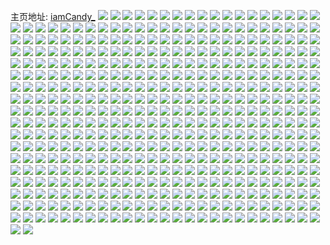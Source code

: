 主页地址: [iamCandy_](https://weibo.com/u/2647573542) 
![](https://wx4.sinaimg.cn/mw2000/9dcec426gy1g953445vn6j229y3197wk.jpg) 
![](https://wx4.sinaimg.cn/mw2000/9dcec426gy1g9533uxwxkj22c03407wj.jpg) 
![](https://wx4.sinaimg.cn/mw2000/9dcec426gy1g9534d6lgfj22c0340hdv.jpg) 
![](https://wx4.sinaimg.cn/mw2000/9dcec426gy1g9534q88fxj22c0340npd.jpg) 
![](https://wx4.sinaimg.cn/mw2000/9dcec426gy1g95ycv3ck7j22c03401ky.jpg) 
![](https://wx4.sinaimg.cn/mw2000/9dcec426gy1g95ycwtys6j22c0340u0x.jpg) 
![](https://wx4.sinaimg.cn/mw2000/9dcec426gy1g95ydeaqzxj22a732cx6p.jpg) 
![](https://wx4.sinaimg.cn/mw2000/9dcec426gy1g95yczbajej22c0340b2b.jpg) 
![](https://wx4.sinaimg.cn/mw2000/9dcec426gy1g95ycte9qhj22c03407wj.jpg) 
![](https://wx4.sinaimg.cn/mw2000/9dcec426gy1g95ydb0xzjj22c03404qs.jpg) 
![](https://wx4.sinaimg.cn/mw2000/9dcec426gy1g95ydguyzmj22c03407wj.jpg) 
![](https://wx4.sinaimg.cn/mw2000/9dcec426gy1g95ydk4xfjj22c03401l0.jpg) 
![](https://wx4.sinaimg.cn/mw2000/9dcec426gy1g8uf64l16sj21ji444e83.jpg) 
![](https://wx4.sinaimg.cn/mw2000/9dcec426gy1g8uf6be0x1j21ji444qv6.jpg) 
![](https://wx4.sinaimg.cn/mw2000/9dcec426gy1g8uf68uc8rj21ji4447wj.jpg) 
![](https://wx4.sinaimg.cn/mw2000/9dcec426gy1g8uf6d12r0j21jk43yx6p.jpg) 
![](https://wx4.sinaimg.cn/mw2000/9dcec426gy1g8uf66br24j221z3331ky.jpg) 
![](https://wx4.sinaimg.cn/mw2000/9dcec426gy1g8uf6fz6vij21ji444e83.jpg) 
![](https://wx4.sinaimg.cn/mw2000/9dcec426gy1g8ar3azm8sj21jk43yu0y.jpg) 
![](https://wx4.sinaimg.cn/mw2000/9dcec426gy1g8ar3e6tx0j21gc4d14qr.jpg) 
![](https://wx4.sinaimg.cn/mw2000/9dcec426gy1g8ar3fy4j7j21jj441hdu.jpg) 
![](https://wx4.sinaimg.cn/mw2000/9dcec426gy1g8ar3isg31j21ji444qv6.jpg) 
![](https://wx4.sinaimg.cn/mw2000/9dcec426gy1g8ar3krst0j21gc4d1hdu.jpg) 
![](https://wx4.sinaimg.cn/mw2000/9dcec426gy1g8ar3mhwhoj21ji4444qq.jpg) 
![](https://wx4.sinaimg.cn/mw2000/9dcec426gy1g8ar3ohek2j21ji4441ky.jpg) 
![](https://wx4.sinaimg.cn/mw2000/9dcec426gy1g8ar3vuer6j21994zqe84.jpg) 
![](https://wx4.sinaimg.cn/mw2000/9dcec426gy1g8ar3r98a9j21ji444e83.jpg) 
![](https://wx4.sinaimg.cn/mw2000/9dcec426ly1g7psmzup1ij22c0340u0z.jpg) 
![](https://wx4.sinaimg.cn/mw2000/9dcec426ly1g7psn3ljkcj23402c01kz.jpg) 
![](https://wx4.sinaimg.cn/mw2000/9dcec426ly1g7psn7o67ij22c0340e83.jpg) 
![](https://wx4.sinaimg.cn/mw2000/9dcec426ly1g7pwrool6jj22c0340hdv.jpg) 
![](https://wx4.sinaimg.cn/mw2000/9dcec426ly1g7psmwkac4j232t2b4x6r.jpg) 
![](https://wx4.sinaimg.cn/mw2000/9dcec426gy1g7pwrrv8uaj22c0340npf.jpg) 
![](https://wx4.sinaimg.cn/mw2000/9dcec426gy1g7l7arbaznj22c0340npe.jpg) 
![](https://wx4.sinaimg.cn/mw2000/9dcec426gy1g7l7aunn96j22c0340qv6.jpg) 
![](https://wx4.sinaimg.cn/mw2000/9dcec426gy1g7l7aw3ctkj21kw1kw1kx.jpg) 
![](https://wx4.sinaimg.cn/mw2000/9dcec426gy1g7l7axqsrpj21o02yox6p.jpg) 
![](https://wx4.sinaimg.cn/mw2000/9dcec426gy1g7l7b4s68wj22c02c0kjn.jpg) 
![](https://wx4.sinaimg.cn/mw2000/9dcec426gy1g7l7b0erhgj234022okjn.jpg) 
![](https://wx4.sinaimg.cn/mw2000/9dcec426gy1g7l7ao58agj23402c0kjn.jpg) 
![](https://wx4.sinaimg.cn/mw2000/9dcec426gy1g7l7ba0ajgj22c0340kjn.jpg) 
![](https://wx4.sinaimg.cn/mw2000/9dcec426gy1g7l7bbqf2vj21s53k47wh.jpg) 
![](https://wx4.sinaimg.cn/mw2000/9dcec426ly1g7az21a0mgj20vc15s7o7.jpg) 
![](https://wx4.sinaimg.cn/mw2000/9dcec426ly1g7az23upl9j21o02yohdu.jpg) 
![](https://wx4.sinaimg.cn/mw2000/9dcec426ly1g7az22uf1jj20vc15sh0r.jpg) 
![](https://wx4.sinaimg.cn/mw2000/9dcec426ly1g7az20sxs5j20vc15s7md.jpg) 
![](https://wx4.sinaimg.cn/mw2000/9dcec426ly1g7az1ynizcj22cb1r9e82.jpg) 
![](https://wx4.sinaimg.cn/mw2000/9dcec426ly1g7az2069zoj21wi3by1ky.jpg) 
![](https://wx4.sinaimg.cn/mw2000/9dcec426gy1g7b1u737xtj21s33k7hdu.jpg) 
![](https://wx4.sinaimg.cn/mw2000/9dcec426ly1g7az226lc7j21o02yohdu.jpg) 
![](https://wx4.sinaimg.cn/mw2000/9dcec426gy1g7b1u524s8j21ji444x6q.jpg) 
![](https://wx4.sinaimg.cn/mw2000/9dcec426ly1g6shz17g6rj21kw1kw4jh.jpg) 
![](https://wx4.sinaimg.cn/mw2000/9dcec426ly1g6shz82wbtj22c02c0hdv.jpg) 
![](https://wx4.sinaimg.cn/mw2000/9dcec426ly1g6shzcwq91j22ez1t8x6p.jpg) 
![](https://wx4.sinaimg.cn/mw2000/9dcec426ly1g6shze7nnxj21kw1kwnjx.jpg) 
![](https://wx4.sinaimg.cn/mw2000/9dcec426ly1g6shzjyqvaj21w01f0b29.jpg) 
![](https://wx4.sinaimg.cn/mw2000/9dcec426ly1g6shzihz6kj21w0129b29.jpg) 
![](https://wx4.sinaimg.cn/mw2000/9dcec426ly1g6shyvnx8ij23402c0qv7.jpg) 
![](https://wx4.sinaimg.cn/mw2000/9dcec426ly1g6sicebu30j22a62a6npe.jpg) 
![](https://wx4.sinaimg.cn/mw2000/9dcec426ly1g6shzzd2clj23402c01l2.jpg) 
![](https://wx4.sinaimg.cn/mw2000/9dcec426gy1g6k8keaajgj229g30lqv7.jpg) 
![](https://wx4.sinaimg.cn/mw2000/9dcec426gy1g6k8khhlbuj229e30mnpf.jpg) 
![](https://wx4.sinaimg.cn/mw2000/9dcec426gy1g6k8kk9vt7j22c0340b2b.jpg) 
![](https://wx4.sinaimg.cn/mw2000/9dcec426gy1g6k8knw0r8j228j2zcnpf.jpg) 
![](https://wx4.sinaimg.cn/mw2000/9dcec426gy1g6904y72kvj21zr2nox6p.jpg) 
![](https://wx4.sinaimg.cn/mw2000/9dcec426gy1g69057pnxuj21o027v1l1.jpg) 
![](https://wx4.sinaimg.cn/mw2000/9dcec426gy1g69051gevbj220n2ouu0x.jpg) 
![](https://wx4.sinaimg.cn/mw2000/9dcec426gy1g690528aexj21an1qaaxa.jpg) 
![](https://wx4.sinaimg.cn/mw2000/9dcec426gy1g6904x0ddfj21tq1dvx04.jpg) 
![](https://wx4.sinaimg.cn/mw2000/9dcec426gy1g69053s1bij22c03404qq.jpg) 
![](https://wx4.sinaimg.cn/mw2000/9dcec426gy1g690590l0hj21sg2e1b29.jpg) 
![](https://wx4.sinaimg.cn/mw2000/9dcec426gy1g690508qmaj223a2sd4qq.jpg) 
![](https://wx4.sinaimg.cn/mw2000/9dcec426gy1g69059owrtj21zk1hn1gc.jpg) 
![](https://wx4.sinaimg.cn/mw2000/9dcec426gy1g644u2u1nnj22c0340b2a.jpg) 
![](https://wx4.sinaimg.cn/mw2000/9dcec426gy1g644u4d5q3j22c0340e82.jpg) 
![](https://wx4.sinaimg.cn/mw2000/9dcec426gy1g644u6wke9j21jk43ykjm.jpg) 
![](https://wx4.sinaimg.cn/mw2000/9dcec426ly1g644u8z2bpj21s33k7npe.jpg) 
![](https://wx4.sinaimg.cn/mw2000/9dcec426gy1g644uavmhxj22c0340e82.jpg) 
![](https://wx4.sinaimg.cn/mw2000/9dcec426gy1g644ud3tvej22c0340b2a.jpg) 
![](https://wx4.sinaimg.cn/mw2000/9dcec426ly1g5ny1qb8qjj23402c0npe.jpg) 
![](https://wx4.sinaimg.cn/mw2000/9dcec426ly1g5ny1winy9j21s53k4e83.jpg) 
![](https://wx4.sinaimg.cn/mw2000/9dcec426ly1g5ny2azc8pj22c0340e83.jpg) 
![](https://wx4.sinaimg.cn/mw2000/9dcec426ly1g5ny1ktcc7j22xi274e82.jpg) 
![](https://wx4.sinaimg.cn/mw2000/9dcec426ly1g5dn8k37e0j21m825g1kx.jpg) 
![](https://wx4.sinaimg.cn/mw2000/9dcec426ly1g5dn8ijdh5j21mo2694qp.jpg) 
![](https://wx4.sinaimg.cn/mw2000/9dcec426ly1g4xcq5a7ouj20rs1coh3i.jpg) 
![](https://wx4.sinaimg.cn/mw2000/9dcec426ly1g4xcqv5357j21oe3s2npd.jpg) 
![](https://wx4.sinaimg.cn/mw2000/9dcec426ly1g4xcqzvm78j21s33k7qv5.jpg) 
![](https://wx4.sinaimg.cn/mw2000/9dcec426ly1g4xcr5wsxij21wi3byqv6.jpg) 
![](https://wx4.sinaimg.cn/mw2000/9dcec426ly1g4xcr996bdj21oe3s2x6p.jpg) 
![](https://wx4.sinaimg.cn/mw2000/9dcec426ly1g4xcqndmitj22c0340x6p.jpg) 
![](https://wx4.sinaimg.cn/mw2000/9dcec426gy1g4jj8w9hm0j21u01dl7tu.jpg) 
![](https://wx4.sinaimg.cn/mw2000/9dcec426gy1g4jjad5x4wj21ma17q4qp.jpg) 
![](https://wx4.sinaimg.cn/mw2000/9dcec426gy1g3swsllegaj22c03401ky.jpg) 
![](https://wx4.sinaimg.cn/mw2000/9dcec426gy1g3swsjie99j226q2wu1ky.jpg) 
![](https://wx4.sinaimg.cn/mw2000/9dcec426gy1g3swsn7g31j22c03404qq.jpg) 
![](https://wx4.sinaimg.cn/mw2000/9dcec426gy1g3swsw3aqbj22c0340npe.jpg) 
![](https://wx4.sinaimg.cn/mw2000/9dcec426gy1g3swt15iugj22c0340qv6.jpg) 
![](https://wx4.sinaimg.cn/mw2000/9dcec426gy1g3swsymlkzj22c0340npe.jpg) 
![](https://wx4.sinaimg.cn/mw2000/9dcec426gy1g3swsqz83cj22c02c0kjm.jpg) 
![](https://wx4.sinaimg.cn/mw2000/9dcec426gy1g3swsomhw4j22c0340qv5.jpg) 
![](https://wx4.sinaimg.cn/mw2000/9dcec426gy1g3swsuadgkj22c02c0b2b.jpg) 
![](https://wx4.sinaimg.cn/mw2000/9dcec426gy1g3n7yo4am3j21wi3by4qq.jpg) 
![](https://wx4.sinaimg.cn/mw2000/9dcec426gy1g3n7yqpuorj21s33k77wj.jpg) 
![](https://wx4.sinaimg.cn/mw2000/9dcec426gy1g3n7ylesy8j21nm3tw1kz.jpg) 
![](https://wx4.sinaimg.cn/mw2000/9dcec426gy1g3dwnvy1etj22vo25rkjm.jpg) 
![](https://wx4.sinaimg.cn/mw2000/9dcec426gy1g3dwnr8ljkj23402c04qs.jpg) 
![](https://wx4.sinaimg.cn/mw2000/9dcec426gy1g3dwntzoggj22sl23de82.jpg) 
![](https://wx4.sinaimg.cn/mw2000/9dcec426gy1g3dwo1k59rj22022o6kjm.jpg) 
![](https://wx4.sinaimg.cn/mw2000/9dcec426gy1g3dwnskc2zj22r922g4qq.jpg) 
![](https://wx4.sinaimg.cn/mw2000/9dcec426gy1g3dwnzk3c5j229p30y1l1.jpg) 
![](https://wx4.sinaimg.cn/mw2000/9dcec426gy1g380f0s4vaj21o01o0njh.jpg) 
![](https://wx4.sinaimg.cn/mw2000/9dcec426ly1g2ofyxuig8j2306295npg.jpg) 
![](https://wx4.sinaimg.cn/mw2000/9dcec426ly1g2ofz4vn51j231c2a0hdw.jpg) 
![](https://wx4.sinaimg.cn/mw2000/9dcec426ly1g2ofyqd31cj22932937wj.jpg) 
![](https://wx4.sinaimg.cn/mw2000/9dcec426ly1g2ofz73dm5j21w01f07wh.jpg) 
![](https://wx4.sinaimg.cn/mw2000/9dcec426gy1g2l17c2q0gj22u624nx6r.jpg) 
![](https://wx4.sinaimg.cn/mw2000/9dcec426gy1g2l17de8mpj22c0340b2b.jpg) 
![](https://wx4.sinaimg.cn/mw2000/9dcec426gy1g2l17eiv5zj22c0340npg.jpg) 
![](https://wx4.sinaimg.cn/mw2000/9dcec426gy1g2l17fpzz7j21o027uu0x.jpg) 
![](https://wx4.sinaimg.cn/mw2000/9dcec426gy1g2l17g76skj21o027uqv5.jpg) 
![](https://wx4.sinaimg.cn/mw2000/9dcec426gy1g2l17gnmzbj21o027uu0x.jpg) 
![](https://wx4.sinaimg.cn/mw2000/9dcec426ly1g21dsudlmpj234022okjm.jpg) 
![](https://wx4.sinaimg.cn/mw2000/9dcec426ly1g21dsp8wo6j234022ohdu.jpg) 
![](https://wx4.sinaimg.cn/mw2000/9dcec426ly1g21dsxnvwvj234022ohdu.jpg) 
![](https://wx4.sinaimg.cn/mw2000/9dcec426gy1g1t9g7qqtzj216l1ks4qp.jpg) 
![](https://wx4.sinaimg.cn/mw2000/9dcec426gy1g1t9g71hf8j21841mw7wh.jpg) 
![](https://wx4.sinaimg.cn/mw2000/9dcec426ly1g1hssra870j21hn149qqj.jpg) 
![](https://wx4.sinaimg.cn/mw2000/9dcec426ly1g1hssrukmqj21f01w31kx.jpg) 
![](https://wx4.sinaimg.cn/mw2000/9dcec426ly1g1hsst8r7zj21dl1u61kx.jpg) 
![](https://wx4.sinaimg.cn/mw2000/9dcec426ly1g1hssu5d2sj21hn149wx0.jpg) 
![](https://wx4.sinaimg.cn/mw2000/9dcec426gy1g1csk2ahhaj22c02c0x6p.jpg) 
![](https://wx4.sinaimg.cn/mw2000/9dcec426gy1g1csk09fa2j22ax32lkjn.jpg) 
![](https://wx4.sinaimg.cn/mw2000/9dcec426gy1g1csk3ygawj21zk1hnqv5.jpg) 
![](https://wx4.sinaimg.cn/mw2000/9dcec426gy1g1csk652pbj22c02c0qv6.jpg) 
![](https://wx4.sinaimg.cn/mw2000/9dcec426gy1g0wuxefhklj22c02c01ky.jpg) 
![](https://wx4.sinaimg.cn/mw2000/9dcec426gy1g0hw70eufrj21oe3s2e82.jpg) 
![](https://wx4.sinaimg.cn/mw2000/9dcec426gy1fzwza0lp9wj23402c0kjr.jpg) 
![](https://wx4.sinaimg.cn/mw2000/9dcec426gy1fzwza72ihsj23402c0npj.jpg) 
![](https://wx4.sinaimg.cn/mw2000/9dcec426gy1fzwzad4qvrj23402c0b2f.jpg) 
![](https://wx4.sinaimg.cn/mw2000/9dcec426gy1fzwzai5u92j23402c0x6q.jpg) 
![](https://wx4.sinaimg.cn/mw2000/9dcec426gy1fzwz9ua178j21zk1hox6t.jpg) 
![](https://wx4.sinaimg.cn/mw2000/9dcec426gy1fzwzafqnc3j23402c01kz.jpg) 
![](https://wx4.sinaimg.cn/mw2000/9dcec426gy1fzwzd1in7cj23402c0b2h.jpg) 
![](https://wx4.sinaimg.cn/mw2000/9dcec426gy1fzwzd8z5vjj23402c0he0.jpg) 
![](https://wx4.sinaimg.cn/mw2000/9dcec426gy1fzwzdgy8ygj23402c01l6.jpg) 
![](https://wx4.sinaimg.cn/mw2000/9dcec426gy1fzvd6g29g0j220q1ip1kx.jpg) 
![](https://wx4.sinaimg.cn/mw2000/9dcec426gy1fzs3qx3ij5j21zk1hmas4.jpg) 
![](https://wx4.sinaimg.cn/mw2000/9dcec426gy1fzs3r396bgj21gv1u3npd.jpg) 
![](https://wx4.sinaimg.cn/mw2000/9dcec426gy1fzs3ract5kj23402bxe82.jpg) 
![](https://wx4.sinaimg.cn/mw2000/9dcec426gy1fzldeteqb5j22tx24ckjo.jpg) 
![](https://wx4.sinaimg.cn/mw2000/9dcec426gy1fzldepofysj23401v77wl.jpg) 
![](https://wx4.sinaimg.cn/mw2000/9dcec426ly1fzd85ll5enj21hn1zkqv5.jpg) 
![](https://wx4.sinaimg.cn/mw2000/9dcec426ly1fzd85nx8kej21kw1kwx3r.jpg) 
![](https://wx4.sinaimg.cn/mw2000/9dcec426ly1fzd85prad6j21ca1cc7wh.jpg) 
![](https://wx4.sinaimg.cn/mw2000/9dcec426ly1fzd85mnvecj21491hpkdk.jpg) 
![](https://wx4.sinaimg.cn/mw2000/9dcec426ly1fz7e7jnshgj21wo1fi4qp.jpg) 
![](https://wx4.sinaimg.cn/mw2000/9dcec426gy1fyznkdm7f9j22vx25ynpf.jpg) 
![](https://wx4.sinaimg.cn/mw2000/9dcec426gy1fyznkgafooj22q821oqv6.jpg) 
![](https://wx4.sinaimg.cn/mw2000/9dcec426gy1fyq964p7ytj2206206hdu.jpg) 
![](https://wx4.sinaimg.cn/mw2000/9dcec426gy1fyq967q9auj21sp1ch4qp.jpg) 
![](https://wx4.sinaimg.cn/mw2000/9dcec426gy1fyq966sy0uj21hx14fb29.jpg) 
![](https://wx4.sinaimg.cn/mw2000/9dcec426gy1fyq965tcscj21hn1hnkjl.jpg) 
![](https://wx4.sinaimg.cn/mw2000/9dcec426gy1fyg1srsvaqj2303292b2b.jpg) 
![](https://wx4.sinaimg.cn/mw2000/9dcec426gy1fyi3pnbnxij22io2iokjl.jpg) 
![](https://wx4.sinaimg.cn/mw2000/9dcec426gy1fyg1suaf4kj229m30ue82.jpg) 
![](https://wx4.sinaimg.cn/mw2000/9dcec426gy1fydhffrew6j22801o0x6u.jpg) 
![](https://wx4.sinaimg.cn/mw2000/9dcec426gy1fydhfhcml3j23402c04qq.jpg) 
![](https://wx4.sinaimg.cn/mw2000/9dcec426gy1fydhfkyygej21dp4le4qq.jpg) 
![](https://wx4.sinaimg.cn/mw2000/9dcec426gy1fydhfjbrilj23402c0e83.jpg) 
![](https://wx4.sinaimg.cn/mw2000/9dcec426ly1fy7uqvklwlj225o25okjr.jpg) 
![](https://wx4.sinaimg.cn/mw2000/9dcec426ly1fy7uq2uuklj22c02c0e82.jpg) 
![](https://wx4.sinaimg.cn/mw2000/9dcec426ly1fy7ure8ewfj20qo0qodre.jpg) 
![](https://wx4.sinaimg.cn/mw2000/9dcec426ly1fy7us3ef6nj22c02c04qr.jpg) 
![](https://wx4.sinaimg.cn/mw2000/9dcec426ly1fy7urqq9ioj228w28wx6q.jpg) 
![](https://wx4.sinaimg.cn/mw2000/9dcec426ly1fy7ur8azi2j22c02c0npe.jpg) 
![](https://wx4.sinaimg.cn/mw2000/9dcec426gy1fy0utanw0qj21s33k7x6p.jpg) 
![](https://wx4.sinaimg.cn/mw2000/9dcec426gy1fy0ut9cp3kj21g54dl7wi.jpg) 
![](https://wx4.sinaimg.cn/mw2000/9dcec426gy1fy0utd1mayj21lb3ze1kz.jpg) 
![](https://wx4.sinaimg.cn/mw2000/9dcec426gy1fxqir4xw7jj20qp0zlwsz.jpg) 
![](https://wx4.sinaimg.cn/mw2000/9dcec426gy1fxjjbyn2suj219c19c1kx.jpg) 
![](https://wx4.sinaimg.cn/mw2000/9dcec426gy1fxjjbx6n53j216w16vkbx.jpg) 
![](https://wx4.sinaimg.cn/mw2000/9dcec426gy1fxbglgrvcdj22c02x0e83.jpg) 
![](https://wx4.sinaimg.cn/mw2000/9dcec426gy1fxbgl8s52kj20v90v9wso.jpg) 
![](https://wx4.sinaimg.cn/mw2000/9dcec426gy1fxbgl83sk5j22962thhdu.jpg) 
![](https://wx4.sinaimg.cn/mw2000/9dcec426gy1fxbgljkv75j22au2vkqv6.jpg) 
![](https://wx4.sinaimg.cn/mw2000/9dcec426gy1fxbglaf8dej2248248npe.jpg) 
![](https://wx4.sinaimg.cn/mw2000/9dcec426gy1fxbgle0ltxj22c02x0hdv.jpg) 
![](https://wx4.sinaimg.cn/mw2000/9dcec426gy1fwsk64fak8j22yo1o07wk.jpg) 
![](https://wx4.sinaimg.cn/mw2000/9dcec426gy1fwsk67yi6hj22yo1o0kjo.jpg) 
![](https://wx4.sinaimg.cn/mw2000/9dcec426gy1fwsk6abftzj21sg109x6q.jpg) 
![](https://wx4.sinaimg.cn/mw2000/9dcec426gy1fwsk6goislj22yo1o0e88.jpg) 
![](https://wx4.sinaimg.cn/mw2000/9dcec426gy1fwrx6n2t7aj21sg28knpg.jpg) 
![](https://wx4.sinaimg.cn/mw2000/9dcec426gy1fwn64spgg8j21dt1q9gzf.jpg) 
![](https://wx4.sinaimg.cn/mw2000/9dcec426gy1fwn64tr8rbj21f01rrh2t.jpg) 
![](https://wx4.sinaimg.cn/mw2000/9dcec426gy1fwn64u7d2pj21d51pf176.jpg) 
![](https://wx4.sinaimg.cn/mw2000/9dcec426gy1fwn64utuh5j21el1r8dts.jpg) 
![](https://wx4.sinaimg.cn/mw2000/9dcec426gy1fwhazgbmdvj21kw1kwki7.jpg) 
![](https://wx4.sinaimg.cn/mw2000/9dcec426gy1fwhazbb9mzj22c02c0b2a.jpg) 
![](https://wx4.sinaimg.cn/mw2000/9dcec426gy1fwhaz8yg9ij21zk1zk1ky.jpg) 
![](https://wx4.sinaimg.cn/mw2000/9dcec426gy1fwhaz9r7rxj21mk1mku0x.jpg) 
![](https://wx4.sinaimg.cn/mw2000/9dcec426gy1fwhazf5ebkj22c02c0u0y.jpg) 
![](https://wx4.sinaimg.cn/mw2000/9dcec426gy1fwhazchv57j21hn1hnkjl.jpg) 
![](https://wx4.sinaimg.cn/mw2000/9dcec426gy1fwg0g7iqj0j22c02c01ky.jpg) 
![](https://wx4.sinaimg.cn/mw2000/9dcec426gy1fwg0gdykbyj23402bx1kz.jpg) 
![](https://wx4.sinaimg.cn/mw2000/9dcec426gy1fwg0gfdpdgj22c02x0npd.jpg) 
![](https://wx4.sinaimg.cn/mw2000/9dcec426gy1fwg0gc995mj23402bxhdu.jpg) 
![](https://wx4.sinaimg.cn/mw2000/9dcec426gy1fwg0ganixzj22c02x0b2a.jpg) 
![](https://wx4.sinaimg.cn/mw2000/9dcec426gy1fwg0g8tgtrj22by1qxqv5.jpg) 
![](https://wx4.sinaimg.cn/mw2000/9dcec426gy1fwafeeq8mqj21hn1v1x61.jpg) 
![](https://wx4.sinaimg.cn/mw2000/9dcec426gy1fwafe8mbuxj22c02x0qv6.jpg) 
![](https://wx4.sinaimg.cn/mw2000/9dcec426gy1fwafejpn62j21gc4d1hdu.jpg) 
![](https://wx4.sinaimg.cn/mw2000/9dcec426gy1fwafehnsx2j21hn1v1b29.jpg) 
![](https://wx4.sinaimg.cn/mw2000/9dcec426gy1fw8433gh5lj22b72b8kjm.jpg) 
![](https://wx4.sinaimg.cn/mw2000/9dcec426gy1fw842qzph2j22c02c0hdu.jpg) 
![](https://wx4.sinaimg.cn/mw2000/9dcec426gy1fw843157tyj22bu2buu0y.jpg) 
![](https://wx4.sinaimg.cn/mw2000/9dcec426gy1fw84329emrj21hp149h7d.jpg) 
![](https://wx4.sinaimg.cn/mw2000/9dcec426gy1fw28wt5t3xj21lc3zbb2a.jpg) 
![](https://wx4.sinaimg.cn/mw2000/9dcec426gy1fw28wu17ppj21hn1v17wh.jpg) 
![](https://wx4.sinaimg.cn/mw2000/9dcec426gy1fw28ws1x8xj21hn1v11kx.jpg) 
![](https://wx4.sinaimg.cn/mw2000/9dcec426gy1fw26vel5blj21hn1v14qp.jpg) 
![](https://wx4.sinaimg.cn/mw2000/9dcec426gy1fw26vfmqn3j21hn1v1wzk.jpg) 
![](https://wx4.sinaimg.cn/mw2000/9dcec426gy1fw26vh9snij219c51cnpe.jpg) 
![](https://wx4.sinaimg.cn/mw2000/9dcec426gy1fvzvvmm1fsj21sb1c94qp.jpg) 
![](https://wx4.sinaimg.cn/mw2000/9dcec426gy1fvzvvnmdi9j21zj1hmh8p.jpg) 
![](https://wx4.sinaimg.cn/mw2000/9dcec426gy1fvzvvoph1qj21hn1v1hdt.jpg) 
![](https://wx4.sinaimg.cn/mw2000/9dcec426gy1fvzvvle048j21hn1v1b29.jpg) 
![](https://wx4.sinaimg.cn/mw2000/9dcec426gy1fvvf9b3b9ij22c02c0hdx.jpg) 
![](https://wx4.sinaimg.cn/mw2000/9dcec426gy1fvndn36xkdj22ds1sghdx.jpg) 
![](https://wx4.sinaimg.cn/mw2000/9dcec426gy1fvndmzmn21j21zk149u10.jpg) 
![](https://wx4.sinaimg.cn/mw2000/9dcec426gy1fvndn9x3r8j22yo1o0b2g.jpg) 
![](https://wx4.sinaimg.cn/mw2000/9dcec426ly1fvgc9pgx05j227u1o04qs.jpg) 
![](https://wx4.sinaimg.cn/mw2000/9dcec426ly1fvgc9uok3cj227u1o0x6s.jpg) 
![](https://wx4.sinaimg.cn/mw2000/9dcec426ly1fv9f1ac7l7j21as4vn7wi.jpg) 
![](https://wx4.sinaimg.cn/mw2000/9dcec426ly1fv9f0mt1hhj21in46dqv6.jpg) 
![](https://wx4.sinaimg.cn/mw2000/9dcec426gy1fv9f1uhs4lj21fi4fk4qr.jpg) 
![](https://wx4.sinaimg.cn/mw2000/9dcec426ly1fv7ky6zryaj21zj1hmu11.jpg) 
![](https://wx4.sinaimg.cn/mw2000/9dcec426ly1fv7kyqr9apj21in46dnpe.jpg) 
![](https://wx4.sinaimg.cn/mw2000/9dcec426ly1fv7kx0a4p1j21s33k7npe.jpg) 
![](https://wx4.sinaimg.cn/mw2000/9dcec426ly1fv7m4szl7kj21cw4o3hdu.jpg) 
![](https://wx4.sinaimg.cn/mw2000/9dcec426ly1fv5g7u9hp3j222d22db2a.jpg) 
![](https://wx4.sinaimg.cn/mw2000/9dcec426ly1fv5g7k72rrj20qj0qjn16.jpg) 
![](https://wx4.sinaimg.cn/mw2000/9dcec426ly1fv5g7lbhj3j20ro0ro7ag.jpg) 
![](https://wx4.sinaimg.cn/mw2000/9dcec426ly1fv5g7phtd7j2205205hdt.jpg) 
![](https://wx4.sinaimg.cn/mw2000/9dcec426ly1fv3k567aiij22bz1qyb29.jpg) 
![](https://wx4.sinaimg.cn/mw2000/9dcec426ly1fv3k51xbcpj21at4vl4qr.jpg) 
![](https://wx4.sinaimg.cn/mw2000/9dcec426ly1fv3k5cigrzj23402bx7wk.jpg) 
![](https://wx4.sinaimg.cn/mw2000/9dcec426ly1fv0ez8eubgj23402bx7wp.jpg) 
![](https://wx4.sinaimg.cn/mw2000/9dcec426ly1fv0eyi72kaj21zj1hm7wk.jpg) 
![](https://wx4.sinaimg.cn/mw2000/9dcec426ly1fv0ezd1n82j22c02x0x6p.jpg) 
![](https://wx4.sinaimg.cn/mw2000/9dcec426ly1fv0c03rktej21hn1v1kjl.jpg) 
![](https://wx4.sinaimg.cn/mw2000/9dcec426ly1fuy5nlwyahj21zj1hmhdu.jpg) 
![](https://wx4.sinaimg.cn/mw2000/9dcec426ly1fuy5n5k184j23402bxqv7.jpg) 
![](https://wx4.sinaimg.cn/mw2000/9dcec426ly1fuy5lo1m3lj21zj1hm7wh.jpg) 
![](https://wx4.sinaimg.cn/mw2000/9dcec426ly1fuy64swr40j20np0hsai0.jpg) 
![](https://wx4.sinaimg.cn/mw2000/9dcec426ly1fuy5o8axe7j23402bx1l0.jpg) 
![](https://wx4.sinaimg.cn/mw2000/9dcec426ly1fuy654oevrj23402bx4qt.jpg) 
![](https://wx4.sinaimg.cn/mw2000/9dcec426ly1fuw0441chej23402bxb29.jpg) 
![](https://wx4.sinaimg.cn/mw2000/9dcec426ly1fuw03uee75j21zj1hmx6p.jpg) 
![](https://wx4.sinaimg.cn/mw2000/9dcec426ly1fuw03py0ffj23402bxhdv.jpg) 
![](https://wx4.sinaimg.cn/mw2000/9dcec426ly1fuw047ztpxj23402bxu0x.jpg) 
![](https://wx4.sinaimg.cn/mw2000/9dcec426ly1fuw04cayg1j23402bxu0y.jpg) 
![](https://wx4.sinaimg.cn/mw2000/9dcec426ly1fuw03zzjmtj23402bxhdu.jpg) 
![](https://wx4.sinaimg.cn/mw2000/9dcec426gy1fuoptpx90xj21hn1v1tnj.jpg) 
![](https://wx4.sinaimg.cn/mw2000/9dcec426gy1fuoptqx9nbj21hn1v1aod.jpg) 
![](https://wx4.sinaimg.cn/mw2000/9dcec426gy1fuoptrhm2hj21hn1v1wv0.jpg) 
![](https://wx4.sinaimg.cn/mw2000/9dcec426gy1fuoptrzbxmj21hn1v17kh.jpg) 
![](https://wx4.sinaimg.cn/mw2000/9dcec426gy1fue5ael2jcj21hn1v1u0x.jpg) 
![](https://wx4.sinaimg.cn/mw2000/9dcec426gy1fue5ajvmpyj20v9132qdg.jpg) 
![](https://wx4.sinaimg.cn/mw2000/9dcec426gy1fue5ans4blj21kw1kwthq.jpg) 
![](https://wx4.sinaimg.cn/mw2000/9dcec426gy1fue5b2rl24j21zk149hdw.jpg) 
![](https://wx4.sinaimg.cn/mw2000/9dcec426gy1fue5b7xjaej21oe3s21ky.jpg) 
![](https://wx4.sinaimg.cn/mw2000/9dcec426gy1fue5c3eq7oj22c02c07wj.jpg) 
![](https://wx4.sinaimg.cn/mw2000/9dcec426gy1fuan9p88jmj21kw1kw4j0.jpg) 
![](https://wx4.sinaimg.cn/mw2000/9dcec426gy1fuan9q84qbj21hn1v1e81.jpg) 
![](https://wx4.sinaimg.cn/mw2000/9dcec426gy1fuan9rke1kj22c02x0hdu.jpg) 
![](https://wx4.sinaimg.cn/mw2000/9dcec426gy1fu4uyfzecjj20rs1jme82.jpg) 
![](https://wx4.sinaimg.cn/mw2000/9dcec426gy1fu4uyj0jqaj22c02c04qq.jpg) 
![](https://wx4.sinaimg.cn/mw2000/9dcec426gy1fu4uycywdcj21zk1hnx6r.jpg) 
![](https://wx4.sinaimg.cn/mw2000/9dcec426gy1fu4uyktejtj21zk1hn7wh.jpg) 
![](https://wx4.sinaimg.cn/mw2000/9dcec426ly1ftxzs6g0dvj21hn1hn7wh.jpg) 
![](https://wx4.sinaimg.cn/mw2000/9dcec426ly1ftxzyczhiij22c02c0u0y.jpg) 
![](https://wx4.sinaimg.cn/mw2000/9dcec426gy1ftxzy51gpij21kw1kw1kx.jpg) 
![](https://wx4.sinaimg.cn/mw2000/9dcec426gy1ftxzs3i0lqj22c02c0hdv.jpg) 
![](https://wx4.sinaimg.cn/mw2000/9dcec426gy1ftwv1epqzcj23402c04qr.jpg) 
![](https://wx4.sinaimg.cn/mw2000/9dcec426gy1ftwv1fvkphj23402c0b2a.jpg) 
![](https://wx4.sinaimg.cn/mw2000/9dcec426gy1ftoogbuzzoj22ds1sg4qw.jpg) 
![](https://wx4.sinaimg.cn/mw2000/9dcec426gy1ftoogj5zyvj21sg2ds4qv.jpg) 
![](https://wx4.sinaimg.cn/mw2000/9dcec426gy1ftk48j10s0j228h28ehdt.jpg) 
![](https://wx4.sinaimg.cn/mw2000/9dcec426gy1ftk48h8le1j22c02c0qv5.jpg) 
![](https://wx4.sinaimg.cn/mw2000/9dcec426gy1ftk48l9ceoj22c02c0kjm.jpg) 
![](https://wx4.sinaimg.cn/mw2000/9dcec426gy1ftk48ms0skj22bx2bxnpe.jpg) 
![](https://wx4.sinaimg.cn/mw2000/9dcec426gy1ftikpvqjolj22c02c04qx.jpg) 
![](https://wx4.sinaimg.cn/mw2000/9dcec426gy1ftikpp36ukj229f29fu0z.jpg) 
![](https://wx4.sinaimg.cn/mw2000/9dcec426gy1ftikpsdsf7j22c02c04qx.jpg) 
![](https://wx4.sinaimg.cn/mw2000/9dcec426gy1fthws9qoi6j223w2t6b2a.jpg) 
![](https://wx4.sinaimg.cn/mw2000/9dcec426gy1ftgq007g6mj22c0340qv6.jpg) 
![](https://wx4.sinaimg.cn/mw2000/9dcec426gy1ftgpzm6kruj22xk21h4qq.jpg) 
![](https://wx4.sinaimg.cn/mw2000/9dcec426gy1fthws7wttpj225g2v8hdu.jpg) 
![](https://wx4.sinaimg.cn/mw2000/9dcec426gy1ftf5tfv601j21hn1v1hdt.jpg) 
![](https://wx4.sinaimg.cn/mw2000/9dcec426gy1ftf5twl542j21hn1v1u0x.jpg) 
![](https://wx4.sinaimg.cn/mw2000/9dcec426ly1ftd3yh7mz9j22bb2bcnpd.jpg) 
![](https://wx4.sinaimg.cn/mw2000/9dcec426ly1ftd3yk0bguj22c02c0u0x.jpg) 
![](https://wx4.sinaimg.cn/mw2000/9dcec426ly1ftd3ym6k29j21kw1kwnjv.jpg) 
![](https://wx4.sinaimg.cn/mw2000/9dcec426ly1ftd3ypypuyj22c02c0u0y.jpg) 
![](https://wx4.sinaimg.cn/mw2000/9dcec426gy1ft9lkkh58vj21w01f0e84.jpg) 
![](https://wx4.sinaimg.cn/mw2000/9dcec426gy1ft9lkne2ldj225k25knpd.jpg) 
![](https://wx4.sinaimg.cn/mw2000/9dcec426gy1ft9lkbdsguj21hn1ho7wh.jpg) 
![](https://wx4.sinaimg.cn/mw2000/9dcec426gy1ft68ajq51yj21hn1zknib.jpg) 
![](https://wx4.sinaimg.cn/mw2000/9dcec426gy1ft68akv4roj23402c0qv6.jpg) 
![](https://wx4.sinaimg.cn/mw2000/9dcec426gy1ft68anjok9j23402c0npe.jpg) 
![](https://wx4.sinaimg.cn/mw2000/9dcec426gy1ft68aovjgoj21hn1zkx3d.jpg) 
![](https://wx4.sinaimg.cn/mw2000/9dcec426gy1ft0bup9wkij22c02c0qv5.jpg) 
![](https://wx4.sinaimg.cn/mw2000/9dcec426gy1ft0bulyd5rj21e81e8qv5.jpg) 
![](https://wx4.sinaimg.cn/mw2000/9dcec426gy1ft0bujl3ncj21hn1hn4f8.jpg) 
![](https://wx4.sinaimg.cn/mw2000/9dcec426gy1ft0buiix4xj21hn1hnk80.jpg) 
![](https://wx4.sinaimg.cn/mw2000/9dcec426gy1ft0bukg9k9j21zk1zkha2.jpg) 
![](https://wx4.sinaimg.cn/mw2000/9dcec426gy1ft0bunfzndj22c02c0hdt.jpg) 
![](https://wx4.sinaimg.cn/mw2000/9dcec426gy1fstqmmdz5mj21hn1v3npg.jpg) 
![](https://wx4.sinaimg.cn/mw2000/9dcec426gy1fstqmkfurnj21kw1kw4qp.jpg) 
![](https://wx4.sinaimg.cn/mw2000/9dcec426gy1fstqmo430sj21hn1v3qv5.jpg) 
![](https://wx4.sinaimg.cn/mw2000/9dcec426gy1fsmiufqd6pj20rs1au7wi.jpg) 
![](https://wx4.sinaimg.cn/mw2000/9dcec426gy1fskcgvs9o1j21hn1hn1gm.jpg) 
![](https://wx4.sinaimg.cn/mw2000/9dcec426gy1fskcgy1mg8j21kw1kw1kx.jpg) 
![](https://wx4.sinaimg.cn/mw2000/9dcec426gy1fskcgtu462j22c02c0hdt.jpg) 
![](https://wx4.sinaimg.cn/mw2000/9dcec426gy1fsfrd8n6pzj21zk1hru11.jpg) 
![](https://wx4.sinaimg.cn/mw2000/9dcec426gy1fsfrcsajd5j22c02c0npd.jpg) 
![](https://wx4.sinaimg.cn/mw2000/9dcec426gy1fsdepz1owzj23402c01ia.jpg) 
![](https://wx4.sinaimg.cn/mw2000/9dcec426gy1fsdeq9ljlpj22c02c0e88.jpg) 
![](https://wx4.sinaimg.cn/mw2000/9dcec426gy1fsdeqdgwf6j22c02c07wi.jpg) 
![](https://wx4.sinaimg.cn/mw2000/9dcec426gy1fsddxn59avj22c0340u0x.jpg) 
![](https://wx4.sinaimg.cn/mw2000/9dcec426gy1fsc5irf3ddj21kw1kw1kz.jpg) 
![](https://wx4.sinaimg.cn/mw2000/9dcec426gy1fsc5i4tubtj22c02c0npe.jpg) 
![](https://wx4.sinaimg.cn/mw2000/9dcec426gy1fsc5i7m36vj21kw1kwb29.jpg) 
![](https://wx4.sinaimg.cn/mw2000/9dcec426gy1fsc5ik73akj21kw1kw4qp.jpg) 
![](https://wx4.sinaimg.cn/mw2000/9dcec426gy1fsc5imkzxvj21kw1kw1cp.jpg) 
![](https://wx4.sinaimg.cn/mw2000/9dcec426gy1fsc5ib9pd5j22c02c0x6p.jpg) 
![](https://wx4.sinaimg.cn/mw2000/9dcec426gy1fsc5ihae9kj22c02c0qv5.jpg) 
![](https://wx4.sinaimg.cn/mw2000/9dcec426gy1fsc5idtnmjj21kw1kw1kx.jpg) 
![](https://wx4.sinaimg.cn/mw2000/9dcec426gy1fsc5itza3tj21kw1kwkij.jpg) 
![](https://wx4.sinaimg.cn/mw2000/9dcec426gy1fs2zwzz3nnj21kw1kwqrl.jpg) 
![](https://wx4.sinaimg.cn/mw2000/9dcec426gy1fs2zx1bwzgj222o22ohdt.jpg) 
![](https://wx4.sinaimg.cn/mw2000/9dcec426gy1fs2zx2rbf4j21kw1kwb29.jpg) 
![](https://wx4.sinaimg.cn/mw2000/9dcec426gy1fs2zwy78sfj21kw1kwqu1.jpg) 
![](https://wx4.sinaimg.cn/mw2000/9dcec426gy1frxx0kzsghj22c02x0he0.jpg) 
![](https://wx4.sinaimg.cn/mw2000/9dcec426gy1frxx0pl4xqj22io1w0b29.jpg) 
![](https://wx4.sinaimg.cn/mw2000/9dcec426gy1frxx0qixkwj21kw1kwwwd.jpg) 
![](https://wx4.sinaimg.cn/mw2000/9dcec426gy1frxx0oh2ndj21zj1hm1kx.jpg) 
![](https://wx4.sinaimg.cn/mw2000/9dcec426gy1frxx0iv2sbj22io1w04qq.jpg) 
![](https://wx4.sinaimg.cn/mw2000/9dcec426gy1frxx0n7hj7j21hn1v1npf.jpg) 
![](https://wx4.sinaimg.cn/mw2000/9dcec426gy1frvrzzujrpj21zk1zk7wi.jpg) 
![](https://wx4.sinaimg.cn/mw2000/9dcec426gy1frvs04pgt8j22c02c0e83.jpg) 
![](https://wx4.sinaimg.cn/mw2000/9dcec426gy1frvrzw64jfj21zk1zkx6p.jpg) 
![](https://wx4.sinaimg.cn/mw2000/9dcec426gy1frrbxo3vzqj22c02c0b2a.jpg) 
![](https://wx4.sinaimg.cn/mw2000/9dcec426gy1frrbxgue8lj22bz2bx4qq.jpg) 
![](https://wx4.sinaimg.cn/mw2000/9dcec426gy1frrbxrhhkpj21hn1hn7nb.jpg) 
![](https://wx4.sinaimg.cn/mw2000/9dcec426gy1frrbyi0q6yj21pl1plnph.jpg) 
![](https://wx4.sinaimg.cn/mw2000/9dcec426gy1freoosh2coj21hr1zk7wk.jpg) 
![](https://wx4.sinaimg.cn/mw2000/9dcec426gy1freoovvtaij22c02c0hdt.jpg) 
![](https://wx4.sinaimg.cn/mw2000/9dcec426gy1freop7iw72j21hr1zkqv8.jpg) 
![](https://wx4.sinaimg.cn/mw2000/9dcec426gy1freopdlpbjj22c02c0e82.jpg) 
![](https://wx4.sinaimg.cn/mw2000/9dcec426gy1freopftifsj21sg1sgkh0.jpg) 
![](https://wx4.sinaimg.cn/mw2000/9dcec426gy1freopmme9cj22c02c0qv6.jpg) 
![](https://wx4.sinaimg.cn/mw2000/9dcec426gy1fr9k11ztalj21zk1zk1l3.jpg) 
![](https://wx4.sinaimg.cn/mw2000/9dcec426gy1fr9k1lh7prj22c02c0u12.jpg) 
![](https://wx4.sinaimg.cn/mw2000/9dcec426gy1fr9k15242aj21w02czb29.jpg) 
![](https://wx4.sinaimg.cn/mw2000/9dcec426gy1fr9k0lblqej21l81zke85.jpg) 
![](https://wx4.sinaimg.cn/mw2000/9dcec426ly1fr6d5a1ytbj21zk1zk4qp.jpg) 
![](https://wx4.sinaimg.cn/mw2000/9dcec426ly1fr6d7k2kbej22c02c0qv5.jpg) 
![](https://wx4.sinaimg.cn/mw2000/9dcec426ly1fr6d2kgtkmj21vq1vqb29.jpg) 
![](https://wx4.sinaimg.cn/mw2000/9dcec426ly1fr6dhn7bxej21ll1lle83.jpg) 
![](https://wx4.sinaimg.cn/mw2000/9dcec426gy1fr4c330bn8j21n218a4js.jpg) 
![](https://wx4.sinaimg.cn/mw2000/9dcec426gy1fr4c33xm23j21zk1hnk81.jpg) 
![](https://wx4.sinaimg.cn/mw2000/9dcec426gy1fr4c34yrryj21wy1fp1kx.jpg) 
![](https://wx4.sinaimg.cn/mw2000/9dcec426gy1fr4c39fci5j21r21b9wvb.jpg) 
![](https://wx4.sinaimg.cn/mw2000/9dcec426gy1fr4c3605yij21zk1hnnlz.jpg) 
![](https://wx4.sinaimg.cn/mw2000/9dcec426gy1fr4c36xw8mj21zk1hnapp.jpg) 
![](https://wx4.sinaimg.cn/mw2000/9dcec426gy1fr4c321mymj21um1dyx42.jpg) 
![](https://wx4.sinaimg.cn/mw2000/9dcec426gy1fr4a61si93j21zk1hnqk3.jpg) 
![](https://wx4.sinaimg.cn/mw2000/9dcec426gy1fr4c389dizj21ss1ckh8s.jpg) 
![](https://wx4.sinaimg.cn/mw2000/9dcec426gy1fqyhz3xxqnj21kw1kw4iw.jpg) 
![](https://wx4.sinaimg.cn/mw2000/9dcec426gy1fqyhz5jjamj21kw1kwe0s.jpg) 
![](https://wx4.sinaimg.cn/mw2000/9dcec426gy1fqyhz2hf0pj21kw1kw1kx.jpg) 
![](https://wx4.sinaimg.cn/mw2000/9dcec426gy1fqsys3d5yvj21fy1fw7wh.jpg) 
![](https://wx4.sinaimg.cn/mw2000/9dcec426gy1fqsys8k68vj21zk1zkb29.jpg) 
![](https://wx4.sinaimg.cn/mw2000/9dcec426gy1fqsysdwrzjj21vn1vnkjl.jpg) 
![](https://wx4.sinaimg.cn/mw2000/9dcec426gy1fqsyrwkyt3j21zk1zkqv5.jpg) 
![](https://wx4.sinaimg.cn/mw2000/9dcec426gy1fqrkeli7n3j21g31g41kz.jpg) 
![](https://wx4.sinaimg.cn/mw2000/9dcec426gy1fqrk9uqtc2j21hn1zke81.jpg) 
![](https://wx4.sinaimg.cn/mw2000/9dcec426gy1fqrkac9ky2j21f31f4qv6.jpg) 
![](https://wx4.sinaimg.cn/mw2000/9dcec426gy1fqqhymsfzej21kw1kwqmm.jpg) 
![](https://wx4.sinaimg.cn/mw2000/9dcec426gy1fqgwnird8jj22sy23o1ky.jpg) 
![](https://wx4.sinaimg.cn/mw2000/9dcec426gy1fqgwnhgyeij20zk0qoqfq.jpg) 
![](https://wx4.sinaimg.cn/mw2000/9dcec426gy1fqb8ptocebj21zk1zkqv5.jpg) 
![](https://wx4.sinaimg.cn/mw2000/9dcec426gy1fqb8ppwogzj21zk1zknpd.jpg) 
![](https://wx4.sinaimg.cn/mw2000/9dcec426gy1fqb8pwktqtj21zk1zku0x.jpg) 
![](https://wx4.sinaimg.cn/mw2000/9dcec426gy1fq7umzdwvgj21zk1zknpf.jpg) 
![](https://wx4.sinaimg.cn/mw2000/9dcec426gy1fq7un21z6vj21pf1pfdz0.jpg) 
![](https://wx4.sinaimg.cn/mw2000/9dcec426gy1fq7um92nlhj21y61y6ki2.jpg) 
![](https://wx4.sinaimg.cn/mw2000/9dcec426gy1fq7un56t0jj21t31t3nhk.jpg) 
![](https://wx4.sinaimg.cn/mw2000/9dcec426gy1fq34a3563oj23402c04qq.jpg) 
![](https://wx4.sinaimg.cn/mw2000/9dcec426gy1fq349q3ltjj21w02iohdt.jpg) 
![](https://wx4.sinaimg.cn/mw2000/9dcec426gy1fq349kx8wyj22io1w0kjl.jpg) 
![](https://wx4.sinaimg.cn/mw2000/9dcec426gy1fq3cnp9o39j22c02c0x6v.jpg) 
![](https://wx4.sinaimg.cn/mw2000/9dcec426gy1fq349s89vlj21zk1zkx5z.jpg) 
![](https://wx4.sinaimg.cn/mw2000/9dcec426gy1fq349wqdnlj22c02c0u0x.jpg) 
![](https://wx4.sinaimg.cn/mw2000/9dcec426gy1fpvb0385m5j21zk1hn7mc.jpg) 
![](https://wx4.sinaimg.cn/mw2000/9dcec426gy1fpvb0dy54hj23402c0x6p.jpg) 
![](https://wx4.sinaimg.cn/mw2000/9dcec426gy1fpvb0k1rasj21zk1hnasg.jpg) 
![](https://wx4.sinaimg.cn/mw2000/9dcec426gy1fpvb016axfj21zk1hnwvx.jpg) 
![](https://wx4.sinaimg.cn/mw2000/9dcec426gy1fpvb0onlfhj22961ov1kx.jpg) 
![](https://wx4.sinaimg.cn/mw2000/9dcec426gy1fpvb0qlbtsj21zk1hnndz.jpg) 
![](https://wx4.sinaimg.cn/mw2000/9dcec426gy1fpsr3fb66yj21uq2io7wp.jpg) 
![](https://wx4.sinaimg.cn/mw2000/9dcec426gy1fpsr3hhhclj21kw1kwe43.jpg) 
![](https://wx4.sinaimg.cn/mw2000/9dcec426gy1fpsr0d7mvej22io1wvqv6.jpg) 
![](https://wx4.sinaimg.cn/mw2000/9dcec426gy1fpsr30kunzj21w01f0b29.jpg) 
![](https://wx4.sinaimg.cn/mw2000/9dcec426ly1fpnthpqbmuj23402c0x6q.jpg) 
![](https://wx4.sinaimg.cn/mw2000/9dcec426ly1fpnthyr8vxj21zk1hnhdz.jpg) 
![](https://wx4.sinaimg.cn/mw2000/9dcec426gy1fpnthkn710j22c03404qt.jpg) 
![](https://wx4.sinaimg.cn/mw2000/9dcec426ly1fpnti544azj22c03401l2.jpg) 
![](https://wx4.sinaimg.cn/mw2000/9dcec426ly1fpnticchzmj22ar32e4qu.jpg) 
![](https://wx4.sinaimg.cn/mw2000/9dcec426ly1fpntijvl55j23402c07wm.jpg) 
![](https://wx4.sinaimg.cn/mw2000/9dcec426gy1fpg1ev4oslj21kx1kxe6c.jpg) 
![](https://wx4.sinaimg.cn/mw2000/9dcec426gy1fpg1ezypitj21901o0hdw.jpg) 
![](https://wx4.sinaimg.cn/mw2000/9dcec426gy1fpg1f9mxk7j21zk1hn7wh.jpg) 
![](https://wx4.sinaimg.cn/mw2000/9dcec426gy1fpg1f3a5cmj22c02c0e81.jpg) 
![](https://wx4.sinaimg.cn/mw2000/9dcec426gy1fpg1f6nc5wj21hn1zkb29.jpg) 
![](https://wx4.sinaimg.cn/mw2000/9dcec426gy1fpg1ff04aaj22c02c07wi.jpg) 
![](https://wx4.sinaimg.cn/mw2000/9dcec426gy1fpg1fh33hpj21hn1zkazt.jpg) 
![](https://wx4.sinaimg.cn/mw2000/9dcec426gy1fpg1fo5gtdj21901o0u0y.jpg) 
![](https://wx4.sinaimg.cn/mw2000/9dcec426gy1fpcn7sorg4j21kw1kwkjl.jpg) 
![](https://wx4.sinaimg.cn/mw2000/9dcec426gy1fpcn7qft5ij22c02c0u0y.jpg) 
![](https://wx4.sinaimg.cn/mw2000/9dcec426gy1fpcn7vbhxnj21hn1hk1kx.jpg) 
![](https://wx4.sinaimg.cn/mw2000/9dcec426ly1fp7zax5r0lj21ho1zkhdy.jpg) 
![](https://wx4.sinaimg.cn/mw2000/9dcec426ly1fp7zay72zdj22c02c04qq.jpg) 
![](https://wx4.sinaimg.cn/mw2000/9dcec426ly1fp7zavo8tej21ho1zkkjq.jpg) 
![](https://wx4.sinaimg.cn/mw2000/9dcec426ly1fp7zaz0c6mj22c02c01ky.jpg) 
![](https://wx4.sinaimg.cn/mw2000/9dcec426ly1fp7zazt7stj223e2sje82.jpg) 
![](https://wx4.sinaimg.cn/mw2000/9dcec426ly1fp7zb0jr2xj2229229x6p.jpg) 
![](https://wx4.sinaimg.cn/mw2000/9dcec426gy1fp5ciwm4j9j22c02c0e81.jpg) 
![](https://wx4.sinaimg.cn/mw2000/9dcec426gy1fp5cj14pr4j21sg1sgqv7.jpg) 
![](https://wx4.sinaimg.cn/mw2000/9dcec426gy1fp5cj4hq79j22c02c07wi.jpg) 
![](https://wx4.sinaimg.cn/mw2000/9dcec426gy1fp5ciuc9gvj21kw1kw1kx.jpg) 
![](https://wx4.sinaimg.cn/mw2000/9dcec426gy1fp14kjz5ozj22c02c04qq.jpg) 
![](https://wx4.sinaimg.cn/mw2000/9dcec426gy1fp14ks7k7cj21kw1kwb2b.jpg) 
